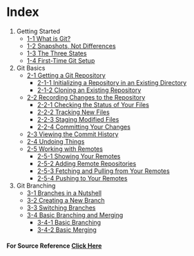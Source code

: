 Index
====

1. Getting Started
    + [1-1 What is Git?](tutorial/1-1-0.md)
    + [1-2 Snapshots, Not Differences](tutorial/1-2-0.md)
    + [1-3 The Three States](tutorial/1-3-0.md)
    + [1-4 First-Time Git Setup](tutorial/1-4-0.md)
2. Git Basics
    + [2-1 Getting a Git Repository](tutorial/2-1-0.md)
        + [2-1-1 Initializing a Repository in an Existing Directory](tutorial/2-1-1.md)
        + [2-1-2 Cloning an Existing Repository](tutorial/2-1-2.md)
    + [2-2 Recording Changes to the Repository](tutorial/2-2-0.md)
        + [2-2-1 Checking the Status of Your Files](tutorial/2-2-1.md)
        + [2-2-2 Tracking New Files](tutorial/2-2-2.md)
        + [2-2-3 Staging Modified Files](tutorial/2-2-3.md)
        + [2-2-4 Committing Your Changes](tutorial/2-2-4.md)
    + [2-3 Viewing the Commit History](tutorial/2-3-0.md)
    + [2-4 Undoing Things](tutorial/2-4-0.md)
    + [2-5 Working with Remotes](tutorial/2-5-0.md)
        + [2-5-1 Showing Your Remotes](tutorial/2-5-1.md)
        + [2-5-2 Adding Remote Repositories](tutorial/2-5-2.md)
        + [2-5-3 Fetching and Pulling from Your Remotes](tutorial/2-5-3.md)
        + [2-5-4 Pushing to Your Remotes](tutorial/2-5-4.md)
3. Git Branching
    + [3-1 Branches in a Nutshell](tutorial/3-1-0.md)
    + [3-2 Creating a New Branch](tutorial/3-2-0.md)
    + [3-3 Switching Branches](tutorial/3-3-0.md)
    + [3-4 Basic Branching and Merging](tutorial/3-4-0.md)
        + [3-4-1 Basic Branching](tutorial/3-4-1.md)
        + [3-4-2 Basic Merging](tutorial/3-4-2.md)

#### For Source Reference [Click Here](source_reference.md)